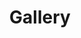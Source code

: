 ---
title: 'Gallery'
layout: 'gallery'
gallery_sections:
  - name: "The Bar"
    folder: "the-bar"
  - name: "Live Music"
    folder: "live-music"
  - name: "Cocktails"
    folder: "cocktails"
---